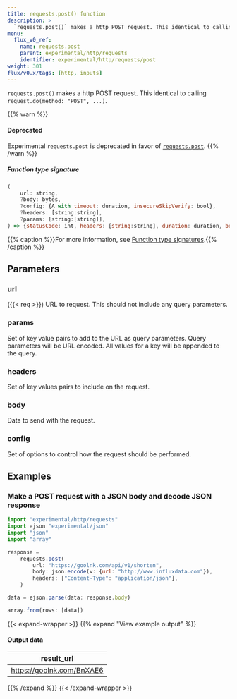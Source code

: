 ```yaml
---
title: requests.post() function
description: >
  `requests.post()` makes a http POST request. This identical to calling `request.do(method: "POST", ...)`.
menu:
  flux_v0_ref:
    name: requests.post
    parent: experimental/http/requests
    identifier: experimental/http/requests/post
weight: 301
flux/v0.x/tags: [http, inputs]
---
```


<!------------------------------------------------------------------------------

IMPORTANT: This page was generated from comments in the Flux source code. Any
edits made directly to this page will be overwritten the next time the
documentation is generated. 

To make updates to this documentation, update the function comments above the
function definition in the Flux source code:

https://github.com/influxdata/flux/blob/master/stdlib/experimental/http/requests/requests.flux#L196-L213

Contributing to Flux: https://github.com/influxdata/flux#contributing
Fluxdoc syntax: https://github.com/influxdata/flux/blob/master/docs/fluxdoc.md

------------------------------------------------------------------------------->

`requests.post()` makes a http POST request. This identical to calling `request.do(method: "POST", ...)`.

{{% warn %}}
#### Deprecated
Experimental `requests.post` is deprecated in favor of [`requests.post`](/flux/v0/stdlib/http/requests/post/).
{{% /warn %}}

##### Function type signature

```js
(
    url: string,
    ?body: bytes,
    ?config: {A with timeout: duration, insecureSkipVerify: bool},
    ?headers: [string:string],
    ?params: [string:[string]],
) => {statusCode: int, headers: [string:string], duration: duration, body: bytes}
```

{{% caption %}}For more information, see [Function type signatures](/flux/v0/function-type-signatures/).{{% /caption %}}

## Parameters

### url
({{< req >}})
URL to request. This should not include any query parameters.



### params

Set of key value pairs to add to the URL as query parameters.
Query parameters will be URL encoded.
All values for a key will be appended to the query.



### headers

Set of key values pairs to include on the request.



### body

Data to send with the request.



### config

Set of options to control how the request should be performed.




## Examples

### Make a POST request with a JSON body and decode JSON response

```js
import "experimental/http/requests"
import ejson "experimental/json"
import "json"
import "array"

response =
    requests.post(
        url: "https://goolnk.com/api/v1/shorten",
        body: json.encode(v: {url: "http://www.influxdata.com"}),
        headers: ["Content-Type": "application/json"],
    )

data = ejson.parse(data: response.body)

array.from(rows: [data])

```

{{< expand-wrapper >}}
{{% expand "View example output" %}}

#### Output data

| result_url                |
| ------------------------- |
| https://goolnk.com/BnXAE6 |

{{% /expand %}}
{{< /expand-wrapper >}}
